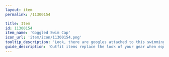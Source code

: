 ```yaml
---
layout: item
permalink: /11300154

title: Item
id: 11300154
item_name: 'Goggled Swim Cap'
icon_url: 'item/icon/11300154.png'
tooltip_description: 'Look, there are googles attached to this swimming cap!'
guide_description: 'Outfit items replace the look of your gear when equipped.'
---
```


